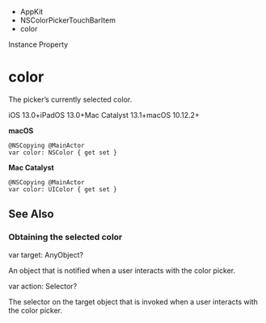 

- AppKit
- NSColorPickerTouchBarItem
-  color 

Instance Property

# color

The picker’s currently selected color.

iOS 13.0+iPadOS 13.0+Mac Catalyst 13.1+macOS 10.12.2+

**macOS**

``` source
@NSCopying @MainActor
var color: NSColor { get set }
```

**Mac Catalyst**

``` source
@NSCopying @MainActor
var color: UIColor { get set }
```

## See Also

### Obtaining the selected color

var target: AnyObject?

An object that is notified when a user interacts with the color picker.

var action: Selector?

The selector on the target object that is invoked when a user interacts with the color picker.

